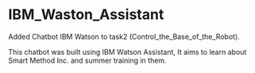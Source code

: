 # IBM_Waston_Assistant
Added Chatbot IBM Watson to task2 (Control_the_Base_of_the_Robot).

This chatbot was built using IBM Watson Assistant, It aims to learn about Smart Method Inc. and summer training in them.
